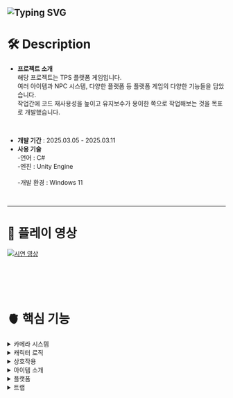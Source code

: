 ![Typing SVG](https://readme-typing-svg.demolab.com?font=Fira+Code&size=50&pause=1000&width=435&height=70&lines=JUMP!+JUMP!)
---
# 🛠️ Description
- **프로젝트 소개** <br>
  해당 프로젝트는 TPS 플랫폼 게임입니다. <br>
  여러 아이템과 NPC 시스템, 다양한 플랫폼 등 플랫폼 게임의 다양한 기능들을 담았습니다. <br>
  작업간에 코드 재사용성을 높이고 유지보수가 용이한 쪽으로 작업해보는 것을 목표로 개발했습니다.<br>
<br>

- **개발 기간** : 2025.03.05 - 2025.03.11
- **사용 기술** <br>
-언어 : C#<br>
-엔진 : Unity Engine <br>    
-개발 환경 : Windows 11 <br>
<br>

---

# 📼 플레이 영상
[![시연 영상](https://github.com/user-attachments/assets/8aa7e540-2031-4566-8f29-03370f165eb8)](https://www.youtube.com/watch?v=WddA5sAjhDg&feature=youtu.be) 


<br><br>
---
 
# 🫀 핵심 기능 

<details>
  <summary>카메라 시스템</summary>
  
  ## 📷 카메라 시스템 [🔗 Camera Controller](https://github.com/znlsnel/TPS_JumpGame/blob/main/Assets/9.%20Scripts/Entity/CameraController.cs)
  <img src="https://github.com/user-attachments/assets/a3585003-bf92-4f98-8c19-0be4dffebb08" alt="카메라 무빙" width="500px"> <br>
- **3인칭 카메라**<br>
  3인칭 카메라를 구현했습니다. 카메라가 플레이어 주변을 회전하도록 구현하였고, <br>
  마우스 휠을 입력받은 후, 카메라 거리를 조절할 수 있도록 했습니다. <br>
  카메라와 플레이어 사이에 물체가 있을 때, Raycast를 통해 플레이어가 항상 보이게끔 하였습니다.
  <br><br>
  
```csharp
private void LateUpdate()
{
  if (GameManager.Instance.IsGameOver)
  { 
    LookAtTarget(); 
    return; 
  }

  MoveCamera();
  SetCameraDist();
}
```
- 플레이어가 먼저 이동 후, 카메라가 이동할 수 있게 LateUpdate에서 카메라의 이동로직을 실행했습니다.
<br><br>

```csharp
void MoveCamera()
{
  transform.position = target.position;

  Vector2 mouseDelta = mouseDir * sensitivity * Time.deltaTime;

  // 좌우 회전 (Y축 회전)
  transform.Rotate(Vector3.up * mouseDelta.x);
  // 상하 회전 (X축 회전) 
  rotationX -= mouseDelta.y;
  rotationX = Mathf.Clamp(rotationX, minXRot, maxXRot); // 카메라가 뒤집히지 않도록 제한

  // Quaternion을 사용하여 회전 적용
  transform.localRotation = Quaternion.Euler(rotationX, transform.localEulerAngles.y, 0f);
  mouseDir = Vector2.zero;
}
```
- 카메라의 위치를 target의 위치로 옮기고, 마우스 입력값에 따라 회전을 실행합니다.
<br><br>

```csharp
void SetCameraDist() 
{
  float dist = cameraDist;

  // 몸통의 중간에서 부터 시작
  Vector3 startPos = transform.position + Vector3.up * 0.3f;
  Vector3 dir = (Camera.main.transform.position - startPos).normalized;

  // 충돌을 했다면 카메라 거리 조절
  Ray ray = new Ray(startPos + Vector3.up * 0.2f, dir);   
  RaycastHit hit;
  if (Physics.Raycast(ray, out hit, dist, hitLayer))
    dist = (hit.point - startPos).magnitude; 

  // 혹시 모를 예외 상황을 위해 dist와 cameraDist중 최소값을 넣어줌
  Camera.main.transform.localPosition = cameraDir * Mathf.Min(dist, cameraDist);
}  
```
- Raycast를 통해 카메라와 플레이어 사이에 물체가 있는지 감지하고, 해당 거리만큼 카메라를 조정합니다.


<br><br>
    
</details>

<details>
  <summary>캐릭터 로직</summary>
  
  ## 🕹️ 캐릭터 로직 [🔗 Player Controller Link](https://github.com/znlsnel/TPS_JumpGame/blob/main/Assets/9.%20Scripts/Entity/PlayerController.cs) 
<img src="https://github.com/user-attachments/assets/9dd95c67-0407-4fa4-b6c0-0afe0638cbdb" alt="이동" width="500px"> <br>
<img src="https://github.com/user-attachments/assets/90d9e4b6-ed92-4e10-8dd8-3172315679c8" alt="점프" width="500px"> <br>
- 캐릭터 로직 <br>
``` csharp
void Move(Vector2 dir)
{
  Vector3 inputDir = new Vector3(dir.x, 0, dir.y);
  float cameraYaw = Camera.main.transform.eulerAngles.y;

  Quaternion yawRotation = Quaternion.Euler(0, cameraYaw, 0);
  Vector3 rotatedInputDir = yawRotation * inputDir; 

  if (rotatedInputDir != Vector3.zero)
  {
    Quaternion inputRotation = Quaternion.LookRotation(rotatedInputDir);
    targetRot = inputRotation.eulerAngles; // 최종 회전 각도
  } 
  Vector3 direction = rotatedInputDir * statHandler.MoveSpeed;
  if (knockbackDuration > 0.0f)
  {
    direction *= 0.2f; 
    direction += knockback;
  }

  SetVelocity(direction); 
}
```
- 캐릭터가 카메라의 Yaw값을 기준으로 이동하도록 했습니다. <br>
  왼쪽, 오른쪽, 뒤로 가는 키를 입력시, 그만큼 회전을 추가했습니다. <br>
<br><br>

```csharp
void Rotate(Vector3 rot)
{
  if (moveDir.magnitude <= 0f) 
    return;

  Quaternion targetRotation = Quaternion.Euler(rot);
  float angleDifference = Quaternion.Angle(transform.rotation, targetRotation);
  float t = Mathf.Clamp01((rotSpeed * Time.deltaTime) / angleDifference);
  transform.rotation = Quaternion.Slerp(transform.rotation, targetRotation, t);
}
```
- 캐릭터 회전시 한틱에 회전하면 부자연스럽다고 느꼈습니다. 이에 targetRot 변수에 회전값을 넣어놓고 <br>
  서서히 회전하도록 구현했습니다.
  <br><br>

``` csharp
bool IsGrounded()
{
  Ray[] rays = new Ray[4]
  {
    new Ray(transform.position + (transform.forward * 0.2f) + (transform.up * 0.01f), Vector3.down),
    new Ray(transform.position + (-transform.forward * 0.2f) + (transform.up * 0.01f), Vector3.down),
    new Ray(transform.position + (transform.right * 0.2f) + (transform.up * 0.01f), Vector3.down),
    new Ray(transform.position + (-transform.right * 0.2f) + (transform.up * 0.01f), Vector3.down),
  };

  for (int i = 0; i < rays.Length; i++)
  {
    if (Physics.Raycast(rays[i], 1f, groundLayerMask))
      return true;
  }
  return false;
}
```
- 캐릭터 점프는 Rigidbody의 AddForce 기능을 통해 간단하게 구현했습니다.
- 현재 땅바닥에 있는지 체크한 후, 바닥에 있는 경우에만 점프할 수 있도록 했습니다.
<br><br><br><br>

<img src="https://github.com/user-attachments/assets/6e63daaf-14eb-4345-941e-95dd1927d0db" alt="벽타기" width="500px"> <br> 
- ClimbHandler 클래스를 통해 벽타기 기능을 구현했습니다. [🔗 ClimbHandler Link](https://github.com/znlsnel/TPS_JumpGame/blob/main/Assets/9.%20Scripts/Handler/ClimbHandler.cs)
``` csharp
void ClimbCheck()
{
  if (!isJump || !isMove || climbTargetPos != null)
    return;

  for (int i = 0; i < 4; i ++) 
  { 
    Vector3 yOffset = new Vector3(0, -0.5f * i, 0);
    Ray ray = new Ray(rayCastPoint.position + yOffset, gameObject.transform.forward);
    RaycastHit hit;

    if (Physics.Raycast(ray, out hit, 1.5f, climbLayer)) 
    {
      BoxCollider bc = hit.collider as BoxCollider;
      if (bc != null)
      {
        Vector3 targetPos = hit.point;
        targetPos.y = hit.collider.gameObject.transform.position.y + bc.center.y + (bc.size.y * bc.transform.localScale.y) / 2;

        bool isForward = Vector3.Dot(rigid.velocity, (targetPos - transform.position).normalized) > -0.5f;

        Debug.Log((hit.point.y + -0.5f * i) - targetPos.y);
        if (isForward && Mathf.Abs((rayCastPoint.position.y) - targetPos.y) < 1.3f)
        {  
          targetPos += (transform.forward * 0.2f);
          StartClimb(hit.collider.gameObject, targetPos);
          break;
        }
      }
    }
  }
}
```
- ClimbCheck 함수를 통해 벽타기가 가능한지 체크를 했습니다. <br>
  머리에서부터 아래로 4개의 Raycast를 발사하여 충돌을 체크했습니다. <br>
  이후 충돌 대상이 BoxCollider를 가지고 있으며, BoxCollider의 위쪽 부분에 충돌했다면 벽타기 기능을 수행하도록 설계했습니다.
<br><br>

``` csharp
void Climb(Transform climbPos)
{
  if (climbPos == null)
    return;

  //Vector3 dir = climbPos.Value - handTf.position;
  Vector3 dir = climbPos.position - transform.position; 
    
  float dist = dir.magnitude;  
  if (dist > 0.1f)
    dir = dir * dist * Time.fixedDeltaTime * 3.0f;

  rigid.MovePosition(transform.position + dir); 
} 
```
- 업데이트 함수에서 위의 Climb 함수를 호출하여 위로 이동하도록 했습니다. <br>
  처음 구현할 때에는 오른손이 항상 climbPos에 위치하도록 설계를 했지만 <br>
  캐릭터가 끝까지 오르지 않는 문제가 발생했고, 마지막에 위치값을 보정해주는 것도 부자연스러웠습니다. <br>
  결론적으로는 캐릭터의 위치가 서서히 clibPos로 이동하도록 하여 최대한 자연스럽게 오르도록 구현했습니다.
  <br><br><br><br>

  
<img src="https://github.com/user-attachments/assets/5943f507-b4a1-4a26-9621-47ec43830bc2" alt="이미지" width="800px"> <br> 
- 캐릭터 애니메이션의 경우 Animation Handler를 통해 애니메이션을 실행했습니다. [🔗 AnimationHandler Link](https://github.com/znlsnel/TPS_JumpGame/blob/main/Assets/9.%20Scripts/Handler/AnimationHandler.cs) <br>
``` csharp
public void Move(Vector3 moveDir) => animator.SetBool(IsMoving, moveDir.magnitude > 0.5f); 
public void Jump() => animator.SetTrigger(IsJumping);
public void Landing() => animator.SetBool(IsInAir, false);  
public void Falling() => animator.SetBool(IsInAir, true);
public void OnClimb() => animator.SetTrigger(Climb);
public void OnDie(bool active)
{
  animator.SetBool(IsAlive, !active); 
  if (active)  
    animator.SetTrigger(IsDie);  
}
```
- 움직일때, 점프할 때, 착지할 때 등 각각의 상황에 함수들이 호출되도록 하였고 <br>
  애니메이션 관련 로직들은 해당 클래스에서만 실행되도록 설계했습니다.
  <br><br>
</details>

<details>
  <summary>상호작용</summary>
  
  ## 🤝 상호작용 [🔗 Interaction Handler](https://github.com/znlsnel/TPS_JumpGame/blob/main/Assets/9.%20Scripts/Handler/InteractionHandler.cs)
<img src="https://github.com/user-attachments/assets/724601c5-d8c8-47ea-861e-567a6bab121a" alt="벽타기" width="500px"> <br>
``` csharp
void Find()
  {
  Ray ray = Camera.main.ScreenPointToRay(new Vector3(Screen.width * xOffset, Screen.height * yOffset, 0));
  RaycastHit hit;
   
  float dist = interactionDistance + (Camera.main.transform.position - transform.position).magnitude;
  bool found = false;
  if (Physics.Raycast(ray, out hit, dist, layer)) 
  {
    var obj = hit.collider.gameObject.GetComponent<IInteractableObject>();
    if (obj != selectObject)
    {
      obj.ShowInfo();
      selectObject = obj;
    }
    found = obj != null;
  }

  if (!found && selectObject != null)
  {
    interactionUI.Init();
    selectObject = null;
  }
} 
```
- InvokeRepeating함수를 통해 0.1초에 한번씩 위의 Find 함수가 호출 되도록 했습니다. <br>
  인스펙터에서 설정한 에임의 위치 ( y, xOffset )을 이용해 Raycast를 하고, IInteractableObject 인터페이스를 상속받은 오브젝트를 찾습니다 <br>
  이후, 인터페이스의 ShowInfo 함수를 통해 정보 UI가 표시되도록 하였으며, <br>
  상호작용을 위해 selectObject 라는 이름으로 오브젝트를 저장했습니다.
<br><br>

```csharp
void InteractionInput(InputAction.CallbackContext context)
{
  if (selectObject == null)
    return;

  selectObject.Interaction(gameObject); 
}
```
- 상호작용키를 입력받을 때, selectObject가 존재한다면 해당 인터페이스의 Interaction 함수를 호출하여 상호작용을 구현했습니다.
<br><br>

 [🔗 Item](https://github.com/znlsnel/TPS_JumpGame/blob/main/Assets/9.%20Scripts/Entity/Item.cs)
```csharp
public void Interaction(GameObject player)
{
  player.GetComponent<PlayerDataHandler>()?.PickupItem(this);
}
```
- Item 클래스의 경우에는 PlayerDataHandler의 PickupItem 함수를 호출하여 아이템이 실행되도록 하였습니다.
<br><br>

 [🔗 Npc Controller](https://github.com/znlsnel/TPS_JumpGame/blob/main/Assets/9.%20Scripts/Entity/NpcController.cs)
```csharp 
public void Interaction(GameObject player)
{
  UIHandler.Instance.DialogUI.OpenUI(npcName, dialog, () => CheckCoin());
}
```
- Npc Controller의 경우 대화창이 켜지는 로직이 실행되도록 했습니다.
<br><br>

  <br><br>
</details>

<details>
  <summary>아이템 소개</summary>
  
  ## 📗 아이템
  ![image](https://github.com/user-attachments/assets/96e92409-fdcd-4066-9f90-afa4ed6f128d)
- Scriptable Object를 통해 아이템의 데이터를 설계했습니다. <br>

```csharp
public enum EItemType
{
	Equipable,
	Consumable,
}

public enum EEquipType
{
	Cloak,
	Body,
	Head,
	Hair,
}
```
- enum을 통해 아이템의 타입을 선택할 수 있게 하였습니다. <br>
  장착형 아이템의 경우 어디에 장착할건지를 Type으로 결정하게 됩니다. <br>
<br><br>

[🔗 Equip Handler](https://github.com/znlsnel/TPS_JumpGame/blob/main/Assets/9.%20Scripts/Handler/EquipHandler.cs)
```csharp
private Dictionary<EEquipType, Transform> equipTf = new Dictionary<EEquipType, Transform>();
private Dictionary<EEquipType, GameObject> equipItems = new Dictionary<EEquipType, GameObject>();
private Dictionary<EEquipType, Action> onUnEquip = new Dictionary<EEquipType, Action>();

public void EquipItem(Item item)
{
  EEquipType type = item.data.equipType;
  Transform ts = equipTf[type];

  GameObject nextItem = item.gameObject;
  GameObject curItem = equipItems[type];

  // 현재 장착중인 아이템 장착 해제
  if (curItem != null && curItem.TryGetComponent(out Item myItem))
  {
    curItem.transform.SetParent(null, false);
    curItem.transform.position = transform.position + transform.forward * 0.3f;
    myItem.data.onUnequip?.Invoke();
    curItem.gameObject.GetComponent<Item>().SetActiveItem(true);
  }
  else
    Destroy(curItem); 
   
  // 새로운 아이템 장착
  nextItem.gameObject.GetComponent<Item>().SetActiveItem(false);
  nextItem.transform.SetParent(ts, false);
  nextItem.transform.localPosition = Vector3.zero;
  equipItems[type] = nextItem; 
}
```
- 아이템의 장착은 Equip Handler에서 담당하도록 설계했습니다. <br>
  장착 아이템을 해당 클래스의 EquipItem 함수를 통해 보내면 위의 Dictionary를 통해서 장착 로직을 수행하게 됩니다 <br>
  우선 equipTf로 장착할 위치를 찾고, equipItems를 통해 해당 위치에 장착중인 아이템을 찾습니다. <br>
  이미 장착중인 아이템은 장착 해제를 하게되는데 이때, 아이템의 수치(스피드, 점프력 등)을 빼주는 함수를 onUnEquip을 통해 해결합니다 <br>
<br><br>

  <br><br>
</details>

<details>
  <summary>플랫폼</summary>
  
  ## 🟫 플랫폼 [🔗 Platform](https://github.com/znlsnel/TPS_JumpGame/tree/main/Assets/9.%20Scripts/Entity/Platform)
<img src="https://github.com/user-attachments/assets/34e0f688-4009-4010-a5ac-fddfad17e9ed" alt="플랫폼" width="500px"> <br>
<img src="https://github.com/user-attachments/assets/cd576d86-0eb1-4eca-a639-d770c19a49b3" alt="플랫폼 루프" width="500px"> <br>
- 점프 플랫폼, 무빙 플랫폼, 플랫폼 런처를 구현했습니다.

[🔗 Platform Controller](https://github.com/znlsnel/TPS_JumpGame/blob/main/Assets/9.%20Scripts/Entity/Platform/PlatformController.cs)<br>
[🔗 Platform](https://github.com/znlsnel/TPS_JumpGame/blob/main/Assets/9.%20Scripts/Entity/Platform/Platform.cs)
- 플랫폼을 조종하는 컨트롤러와, 플랫폼을 관리하는 script를 따로 작성했습니다.
- LineRenerer의 정점들을 통해 플랫폼의 움직임을 구현하였는데 플랫폼이 움직일때 <br>
  LineRenerer가 같이 움직이면 안되기 때문에 위처럼 분리하여 작성했습니다. <br>
  플랫폼은 플레이어가 플랫폼 위에 올라왔는지 감지하는 역할을 수행하고, 플랫폼 컨트롤러에 그 정보를 전달합니다.
<br><br>

[🔗 JumpPlatform Controller](https://github.com/znlsnel/TPS_JumpGame/blob/main/Assets/9.%20Scripts/Entity/Platform/JumpPlatformController.cs)
```csharp
public override void EnterObject(GameObject go)
{
	base.EnterObject(go);
    anim.SetTrigger(Push);  
}
 
public void AE_OnPush() 
{
    foreach (var target in targets)
    {
        Rigidbody rb = target.GetComponent<Rigidbody>();
	if (rb != null)
	{
	    rb.velocity = Vector3.zero;
	    rb.AddForce(transform.up * jumpPower, ForceMode.Impulse);
	} 
    }
} 
```
- 점프 플랫폼의 경우 플레이어가 접근할 때, 플랫폼을 띄우는 애니메이션이 실행되고<br>
  애니메이션 이벤트를 통해 플레이어를 위로 띄우는 로직을 실행합니다.

<br><br>

[🔗 MovingPlatform Controller](https://github.com/znlsnel/TPS_JumpGame/blob/main/Assets/9.%20Scripts/Entity/Platform/MovingPlatformController.cs)
```csharp
protected override void Awake() 
{
	base.Awake();

	lineRenderer = GetComponent<LineRenderer>();

	positions = new Vector3[lineRenderer.positionCount];
	lineRenderer.GetPositions(positions); 

	LocalToWorld(positions);

	platform.transform.position = prevPosition = positions[0];
	isLoop = lineRenderer.loop;
}

private void MoveObjectOnPlatform()
{
	Vector3 dir = platform.transform.position - prevPosition;
	foreach (var target in targets)
	{
		var rigid = target.GetComponent<Rigidbody>();
		if (rigid != null)
		{
			rigid.MovePosition(target.transform.position + dir);
		}
		else
			target.transform.position += dir;
	}

	prevPosition = platform.transform.position;
}
```
- 무빙 플랫폼은 라인랜더러에 저장된 정점 정보를 불러온 후, 정점의 위치값을 순회하는 방식으로 구현했습니다. <br>
  이 때, 플랫폼 위에 오브젝트가 있으면 같이 이동시키는 함수도 함께 호출됩니다.
<br><br>

[🔗 Platform Launcher](https://github.com/znlsnel/TPS_JumpGame/blob/main/Assets/9.%20Scripts/Entity/Platform/PlatformLauncher.cs)
```csharp
void ChargeGauge(InputAction.CallbackContext context)
{
	isChagingGauge = true;
	UIHandler.Instance.GaugeUI.OpenUI();
	GetComponent<BoxCollider>().enabled = false;
}

void CancelGaugeCharge(InputAction.CallbackContext context)
{
	UIHandler.Instance.GaugeUI.CloseUI();
	isChagingGauge = false;
	isLaunched = true;

	Vector3 dir = (endPos - startPos);
	targetPos = startPos + (dir * gauge);   
	height = Maxheight * gauge;
	timeElapsed = 0.0f;
}

protected override void MovePlatform()
{
	if (!isLaunched) 
		return;

	timeElapsed += Time.deltaTime;
	float t = timeElapsed / duration;

	if (t > 1.0f)
		t = 1.0f;
	
	 
	Vector3 currentPos = Vector3.Lerp(startPos, targetPos, t);
	currentPos.y += Mathf.Sin(t * Mathf.PI) * height;

	platform.transform.position = currentPos;

	if (t >= 1.0f) 
		DropPlatform();
}
```
- 플랫폼 런처는 상호작용 키를 누를때, ChargeGauge 함수가 호출되고, 키를 캔슬할 때, CancelGaugeCharge 함수가 호출되도록 했습니다. <br>
  CancelGaugeCharge 함수가 호출되면 현재 gauge의 값에 따라 발사되는 거리를 결정합니다. 이후 isLaunched 함수가 호출되며 <br>
  발사가 진행되도록 했습니다. <br>
  발사가 끝나면 DropPlatform 함수를 통해 경로를 벗어나 바닥으로 떨어지도록 했습니다. <br>

  <br><br>
</details>


<details>
  <summary>트랩</summary>
  
  ## 🎲 트랩 [🔗 Trap](https://github.com/znlsnel/TPS_JumpGame/tree/main/Assets/9.%20Scripts/Entity/Trap)
<img src="https://github.com/user-attachments/assets/f242b020-7d72-4f87-87f1-844118848906" alt="트랩" width="500px"> <br>
- 트랩은 함정을 실행하는 Trap 클래스, 플레이어를 감지하는 trap Sensor 클래스로 구성되어 있습니다. <br>

[🔗 LazerTrap Sensor](https://github.com/znlsnel/TPS_JumpGame/blob/main/Assets/9.%20Scripts/Entity/Trap/LazerTrapSensor.cs)
```csharp
void Update()
{
	Vector3 pos = transform.position;
	pos.y = posY + (Mathf.Sin(Time.time * 1.5f) + 1);
	transform.position = pos;
	lineRenderer.SetPosition(0, laserStart.position);
	lineRenderer.SetPosition(1, laserEnd.position);

	if (Time.time - lastFindTime < delayTime)
		return;


	Ray ray = new Ray(laserStart.position, (laserEnd.position - laserStart.position).normalized);
	RaycastHit hit;

	if (Physics.Raycast(ray, out hit, (laserEnd.position - laserStart.position).magnitude, playerMask))
	{
		lastFindTime = Time.time;
		onFindPlayer?.Invoke(); 
	}
}
```
- Trap Sensor 클래스를 상속받은 Lazer Trap Sensor 클래스에서는 업데이트문에서 Raycast를 통해 플레이어를 감지하도록 했습니다. <br>
  감지에 성공하면 onFindPlayer Event를 실행시킵니다. 해당 Event에는 Trap 클래스와 연결되어 함정이 발동되도록 했습니다.
<br><br>

[🔗 Trap](https://github.com/znlsnel/TPS_JumpGame/blob/main/Assets/9.%20Scripts/Entity/Trap/Trap.cs) <br>
[🔗 Bullet Trap](https://github.com/znlsnel/TPS_JumpGame/blob/main/Assets/9.%20Scripts/Entity/Trap/BulletTrap.cs)
```csharp
// Trap Class
private void Awake()
{
	var list = transform.GetComponentsInChildren<TrapSensor>();
	foreach (var s in list)
	{
		s.onFindPlayer.AddListener(TrapOn);
		sensors.Add(s);
	}
}


// Bullet Trap Class
public class BulletTrap : Trap
{
	[SerializeField] private GameObject bulletPrefab;
	[SerializeField] private float bulletSpeed;

	protected override void TrapOn()
	{
		var bullet = Instantiate(bulletPrefab);
		bullet.transform.position = transform.position;

		Vector3 dir = (player.transform.position - bullet.transform.position).normalized;
		bullet.GetComponent<Rigidbody>().AddForce(dir * bulletSpeed, ForceMode.Impulse);
		GameManager.Instance.SetTimer(() => Destroy(bullet), 10.0f);
	}
}
```
- TrapSensor에서 onFindPlayer Event가 실행되면 TrapOn 함수가 호출됩니다.<br>
  Bullet Trap에서는 플레이어에게 총알을 발사하는 로직이 실행되도록 했습니다.


  <br><br>
</details>
